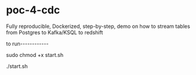 # poc-4-cdc
Fully reproducible, Dockerized, step-by-step, demo on how to stream tables from Postgres to Kafka/KSQL to redshift

to run------------

sudo chmod +x start.sh

./start.sh
